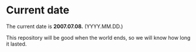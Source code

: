 # Current date

The current date is **2007.07.08.** (YYYY.MM.DD.)

This repository will be good when the world ends, so we will know how long it lasted.